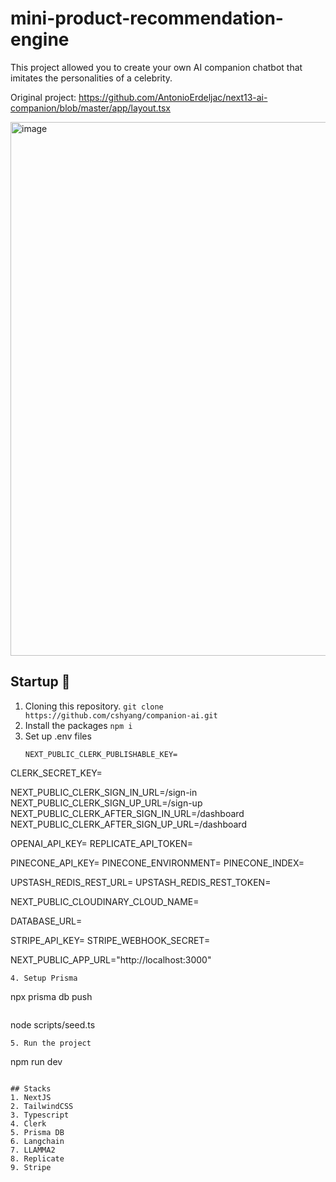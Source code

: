 # mini-product-recommendation-engine
This project allowed you to create your own AI companion chatbot that imitates the personalities of a celebrity. 

Original project: https://github.com/AntonioErdeljac/next13-ai-companion/blob/master/app/layout.tsx

<img width="854" alt="image" src="https://github.com/cshyang/ai-companion/assets/45311586/fce37c39-ead2-4301-9325-a743e37ce282">

## Startup 🚀
1. Cloning this repository. ```git clone https://github.com/cshyang/companion-ai.git```
2. Install the packages  `npm i`
3. Set up .env files
   ```
   NEXT_PUBLIC_CLERK_PUBLISHABLE_KEY=
  CLERK_SECRET_KEY=
  
  NEXT_PUBLIC_CLERK_SIGN_IN_URL=/sign-in
  NEXT_PUBLIC_CLERK_SIGN_UP_URL=/sign-up
  NEXT_PUBLIC_CLERK_AFTER_SIGN_IN_URL=/dashboard
  NEXT_PUBLIC_CLERK_AFTER_SIGN_UP_URL=/dashboard
  
  OPENAI_API_KEY=
  REPLICATE_API_TOKEN=
  
  PINECONE_API_KEY=
  PINECONE_ENVIRONMENT=
  PINECONE_INDEX=
  
  UPSTASH_REDIS_REST_URL=
  UPSTASH_REDIS_REST_TOKEN=
  
  NEXT_PUBLIC_CLOUDINARY_CLOUD_NAME=
  
  DATABASE_URL=
  
  STRIPE_API_KEY=
  STRIPE_WEBHOOK_SECRET=
  
  NEXT_PUBLIC_APP_URL="http://localhost:3000"
   ```
4. Setup Prisma
```
npx prisma db push
```
```
node scripts/seed.ts
```
5. Run the project
```
npm run dev
```

## Stacks
1. NextJS
2. TailwindCSS
3. Typescript
4. Clerk
5. Prisma DB
6. Langchain
7. LLAMMA2
8. Replicate
9. Stripe
